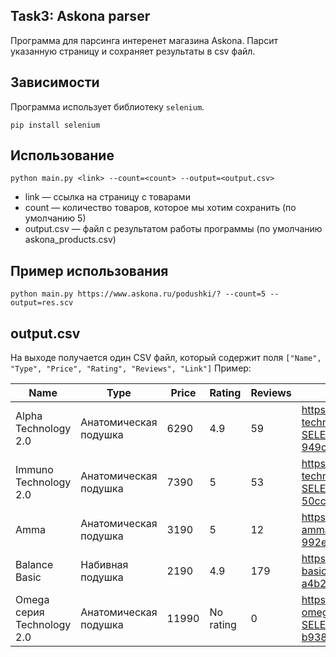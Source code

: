 ## Task3: Askona parser

Программа для парсинга интеренет магазина Askona. Парсит указанную страницу и сохраняет результаты в csv файл.

## Зависимости

Программа использует библиотеку `selenium`.  
````
pip install selenium
````

## Использование

```python main.py <link> --count=<count> --output=<output.csv>```
- link — ссылка на страницу с товарами
- count — количество товаров, которое мы хотим сохранить (по умолчанию 5)
- output.csv — файл c результатом работы программы (по умолчанию askona_products.csv)

## Пример использования

````
python main.py https://www.askona.ru/podushki/? --count=5 --output=res.scv
````

## output.csv

На выходе получается один CSV файл, который содержит поля `["Name", "Type", "Price", "Rating", "Reviews", "Link"]`
Пример:  

| Name                       | Type                  | Price | Rating    | Reviews | Link                                                                                                                       |
| -------------------------- | --------------------- | ----- | --------- | ------- | -------------------------------------------------------------------------------------------------------------------------- |
| Alpha Technology 2.0       | Анатомическая подушка | 6290  | 4.9       | 59      | https://www.askona.ru/podushki/alpha-technology-2.htm?SELECTED_HASH_SIZE=14-949c364bc5a9c58b3890a731dfb1688d               |
| Immuno Technology 2.0      | Анатомическая подушка | 7390  | 5         | 53      | https://www.askona.ru/podushki/immuno-technology-2-0.htm?SELECTED_HASH_SIZE=9-50cc4e3b66ea5c4084650af82e8ee63f             |
| Amma                       | Анатомическая подушка | 3190  | 5         | 12      | https://www.askona.ru/podushki/podushka-amma.htm?SELECTED_HASH_SIZE=60x40-992ec5c1c1b553c7a5d1e195eb53693f                 |
| Balance Basic              | Набивная подушка      | 2190  | 4.9       | 179     | https://www.askona.ru/podushki/balance-basic.htm?SELECTED_HASH_SIZE=70x50-a4b2635c44dc0d09c7b8a26c3bbfaca2                 |
| Omega серия Technology 2.0 |Анатомическая подушка  | 11990 | No rating | 0       | https://www.askona.ru/podushki/podushka-omega-technology-2-0.htm?SELECTED_HASH_SIZE=64x42-b938183c75de78232af997ab9ab77ec0 |
